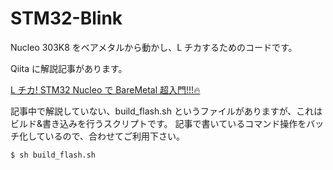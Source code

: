 # STM32-Blink

Nucleo 303K8 をベアメタルから動かし、L チカするためのコードです。

Qiita に解説記事があります。

[L チカ! STM32 Nucleo で BareMetal 超入門!!!🔥](https://qiita.com/YuseiIto/items/8ab5ba177cb5924b3174)

記事中で解説していない、build_flash.sh というファイルがありますが、これはビルド&書き込みを行うスクリプトです。
記事で書いているコマンド操作をバッチ化しているので、合わせてご利用下さい。

```zsh
$ sh build_flash.sh
```
